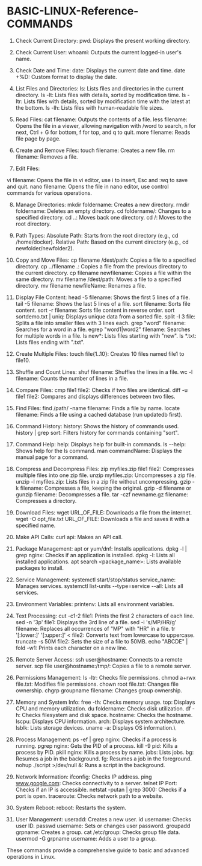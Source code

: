 # BASIC-LINUX-Reference-COMMANDS

1. Check Current Directory:
  pwd: Displays the present working directory.

3. Check Current User:
  whoami: Outputs the current logged-in user's name.

4. Check Date and Time:
  date: Displays the current date and time.
  date +%D: Custom format to display the date.

5. List Files and Directories:
  ls: Lists files and directories in the current directory.
  ls -lt: Lists files with details, sorted by modification time.
  ls -ltr: Lists files with details, sorted by modification time with the latest at the bottom.
  ls -lh: Lists files with human-readable file sizes.

6. Read Files:
  cat filename: Outputs the contents of a file.
  less filename: Opens the file in a viewer, allowing navigation with /word to search, n for next, Ctrl + G for bottom, f for top, and q to quit.
  more filename: Reads file page by page.

7. Create and Remove Files:
  touch filename: Creates a new file.
  rm filename: Removes a file.

8. Edit Files:

  vi filename: Opens the file in vi editor, use i to insert, Esc and :wq to save and quit.
  nano filename: Opens the file in nano editor, use control commands for various operations.

8. Manage Directories:
  mkdir foldername: Creates a new directory.
  rmdir foldername: Deletes an empty directory.
  cd foldername/: Changes to a specified directory.
  cd ..: Moves back one directory.
  cd /: Moves to the root directory.

9. Path Types:
  Absolute Path: Starts from the root directory (e.g., cd /home/docker).
  Relative Path: Based on the current directory (e.g., cd newfolder/newfolder2).

10. Copy and Move Files:
  cp filename /dest/path: Copies a file to a specified directory.
  cp ../filename .: Copies a file from the previous directory to the current directory.
  cp filename newfilename: Copies a file within the same directory.
  mv filename /dest/path: Moves a file to a specified directory.
  mv filename newfileName: Renames a file.

11. Display File Content:
  head -5 filename: Shows the first 5 lines of a file.
  tail -5 filename: Shows the last 5 lines of a file.
  sort filename: Sorts file content.
  sort -r filename: Sorts file content in reverse order.
  sort sortdemo.txt | uniq: Displays unique data from a sorted file.
  split -l 3 file: Splits a file into smaller files with 3 lines each.
  grep "word" filename: Searches for a word in a file.
  egrep "word1|word2" filename: Searches for multiple words in a file.
  ls new*: Lists files starting with "new".
  ls *.txt: Lists files ending with ".txt".

12. Create Multiple Files:
  touch file{1..10}: Creates 10 files named file1 to file10.

13. Shuffle and Count Lines:
  shuf filename: Shuffles the lines in a file.
  wc -l filename: Counts the number of lines in a file.
14. Compare Files:
  cmp file1 file2: Checks if two files are identical.
  diff -u file1 file2: Compares and displays differences between two files.

15. Find Files:
  find /path/ -name filename: Finds a file by name.
  locate filename: Finds a file using a cached database (run updatedb first).

16. Command History:
  history: Shows the history of commands used.
  history | grep sort: Filters history for commands containing "sort".

17. Command Help:
  help: Displays help for built-in commands.
  ls --help: Shows help for the ls command.
  man commandName: Displays the manual page for a command.

18. Compress and Decompress Files:
  zip myfiles.zip file1 file2: Compresses multiple files into one zip file.
  unzip myfiles.zip: Uncompresses a zip file.
  unzip -l myfiles.zip: Lists files in a zip file without uncompressing.
  gzip -k filename: Compresses a file, keeping the original.
  gzip -d filename or gunzip filename: Decompresses a file.
  tar -czf newname.gz filename: Compresses a directory.

20. Download Files:
  wget URL_OF_FILE: Downloads a file from the internet.
  wget -O opt_file.txt URL_OF_FILE: Downloads a file and saves it with a specified name.

20. Make API Calls:
  curl api: Makes an API call.

21. Package Management:
  apt or yum/dnf: Installs applications.
  dpkg -l | grep nginx: Checks if an application is installed.
  dpkg -l: Lists all installed applications.
  apt search <package_name>: Lists available packages to install.

22. Service Management:
  systemctl start/stop/status service_name: Manages services.
  systemctl list-units --type=service --all: Lists all services.

23. Environment Variables:
  printenv: Lists all environment variables.

24. Text Processing:
  cut -c1-2 file1: Prints the first 2 characters of each line.
  sed -n '3p' file1: Displays the 3rd line of a file.
  sed -i 's/MP/HR/g' filename: Replaces all occurrences of "MP" with "HR" in a file.
  tr '[:lower:]' '[:upper:]' < file2: Converts text from lowercase to uppercase.
  truncate -s 50M file2: Sets the size of a file to 50MB.
  echo "ABCDE" | fold -w1: Prints each character on a new line.

25. Remote Server Access:
  ssh user@hostname: Connects to a remote server.
  scp file user@hostname:/tmp/: Copies a file to a remote server.

26. Permissions Management:
  ls -ltr: Checks file permissions.
  chmod a+rwx file.txt: Modifies file permissions.
  chown root file.txt: Changes file ownership.
  chgrp groupname filename: Changes group ownership.

27. Memory and System Info:
  free -th: Checks memory usage.
  top: Displays CPU and memory utilization.
  du foldername: Checks disk utilization.
  df -h: Checks filesystem and disk space.
  hostname: Checks the hostname.
  lscpu: Displays CPU information.
  arch: Displays system architecture.
  lsblk: Lists storage devices.
  uname -a: Displays OS information.\

29. Process Management:
  ps -ef | grep nginx: Checks if a process is running.
  pgrep nginx: Gets the PID of a process.
  kill -9 pid: Kills a process by PID.
  pkill nginx: Kills a process by name.
  jobs: Lists jobs.
  bg: Resumes a job in the background.
  fg: Resumes a job in the foreground.
  nohup ./script >/dev/null &: Runs a script in the background.

30. Network Information:
  ifconfig: Checks IP address.
  ping www.google.com: Checks connectivity to a server.
  telnet IP Port: Checks if an IP
  is accessible.
  netstat -putan | grep 3000: Checks if a port is open.
  traceroute: Checks network path to a website.

30. System Reboot:
  reboot: Restarts the system.

31. User Management:
  useradd: Creates a new user.
  id username: Checks user ID.
  passwd username: Sets or changes user password.
  groupadd grpname: Creates a group.
  cat /etc/group: Checks group file data.
  usermod -G grpname username: Adds a user to a group.

These commands provide a comprehensive guide to basic and advanced operations in Linux.






